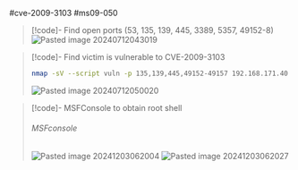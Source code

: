 #cve-2009-3103 #ms09-050

>[!code]- Find open ports (53, 135, 139, 445, 3389, 5357, 49152-8)
>![Pasted image 20240712043019](Pasted%20image%2020240712043019.png)

>[!code]- Find victim is vulnerable to CVE-2009-3103
>```bash
>nmap -sV --script vuln -p 135,139,445,49152-49157 192.168.171.40 
>```
>
>![Pasted image 20240712050020](Pasted%20image%2020240712050020.png)
>

>[!code]- MSFConsole to obtain root shell
>###### MSFconsole
>![Pasted image 20241203062004](Images/Pasted%20image%2020241203062004.png)
>![Pasted image 20241203062027](Images/Pasted%20image%2020241203062027.png)